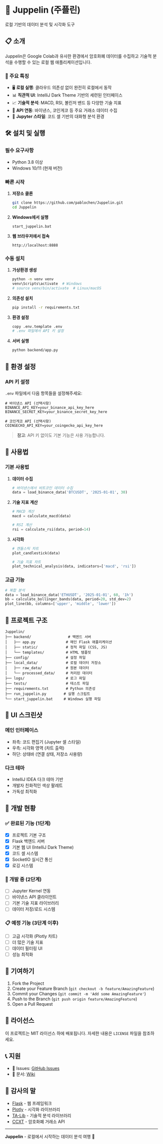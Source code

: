 # 🚀 Juppelin (주플린)

로컬 기반의 데이터 분석 및 시각화 도구

## 📋 소개

Juppelin은 Google Colab과 유사한 환경에서 암호화폐 데이터를 수집하고 기술적 분석을 수행할 수 있는 로컬 웹 애플리케이션입니다.

### 🎯 주요 특징

- 🖥️ **로컬 실행**: 클라우드 의존성 없이 완전히 로컬에서 동작
- 📊 **직관적 UI**: IntelliJ Dark Theme 기반의 세련된 인터페이스
- 📈 **기술적 분석**: MACD, RSI, 볼린저 밴드 등 다양한 기술 지표
- 🔗 **API 연동**: 바이낸스, 코인게코 등 주요 거래소 데이터 수집
- 📝 **Jupyter 스타일**: 코드 셀 기반의 대화형 분석 환경

## 🛠️ 설치 및 실행

### 필수 요구사항

- Python 3.8 이상
- Windows 10/11 (현재 버전)

### 빠른 시작

1. **저장소 클론**
   ```bash
   git clone https://github.com/pablochen/Juppelin.git
   cd Juppelin
   ```

2. **Windows에서 실행**
   ```batch
   start_juppelin.bat
   ```

3. **웹 브라우저에서 접속**
   ```
   http://localhost:8888
   ```

### 수동 설치

1. **가상환경 생성**
   ```bash
   python -m venv venv
   venv\Scripts\activate  # Windows
   # source venv/bin/activate  # Linux/macOS
   ```

2. **의존성 설치**
   ```bash
   pip install -r requirements.txt
   ```

3. **환경 설정**
   ```bash
   copy .env.template .env
   # .env 파일에서 API 키 설정
   ```

4. **서버 실행**
   ```bash
   python backend/app.py
   ```

## 🔧 환경 설정

### API 키 설정

`.env` 파일에서 다음 항목들을 설정해주세요:

```env
# 바이낸스 API (선택사항)
BINANCE_API_KEY=your_binance_api_key_here
BINANCE_SECRET_KEY=your_binance_secret_key_here

# 코인게코 API (선택사항)
COINGECKO_API_KEY=your_coingecko_api_key_here
```

> **참고**: API 키 없이도 기본 기능은 사용 가능합니다.

## 📖 사용법

### 기본 사용법

1. **데이터 수집**
   ```python
   # 바이낸스에서 비트코인 데이터 수집
   data = load_binance_data('BTCUSDT', '2025-01-01', 30)
   ```

2. **기술 지표 계산**
   ```python
   # MACD 계산
   macd = calculate_macd(data)
   
   # RSI 계산
   rsi = calculate_rsi(data, period=14)
   ```

3. **시각화**
   ```python
   # 캔들스틱 차트
   plot_candlestick(data)
   
   # 기술 지표 차트
   plot_technical_analysis(data, indicators=['macd', 'rsi'])
   ```

### 고급 기능

```python
# 복합 분석
data = load_binance_data('ETHUSDT', '2025-01-01', 60, '1h')
bb = calculate_bollinger_bands(data, period=20, std_dev=2)
plot_line(bb, columns=['upper', 'middle', 'lower'])
```

## 📁 프로젝트 구조

```
Juppelin/
├── backend/                 # 백엔드 서버
│   ├── app.py              # 메인 Flask 애플리케이션
│   ├── static/             # 정적 파일 (CSS, JS)
│   └── templates/          # HTML 템플릿
├── config/                 # 설정 파일
├── local_data/             # 로컬 데이터 저장소
│   ├── raw_data/           # 원본 데이터
│   └── processed_data/     # 처리된 데이터
├── logs/                   # 로그 파일
├── tests/                  # 테스트 파일
├── requirements.txt        # Python 의존성
├── run_juppelin.py        # 실행 스크립트
└── start_juppelin.bat     # Windows 실행 파일
```

## 🎨 UI 스크린샷

### 메인 인터페이스
- 좌측: 코드 편집기 (Jupyter 셀 스타일)
- 우측: 시각화 영역 (차트 출력)
- 하단: 상태바 (연결 상태, 저장소 사용량)

### 다크 테마
- IntelliJ IDEA 다크 테마 기반
- 개발자 친화적인 색상 팔레트
- 가독성 최적화

## 🔧 개발 현황

### ✅ 완료된 기능 (1단계)
- [x] 프로젝트 기본 구조
- [x] Flask 백엔드 서버
- [x] 기본 웹 UI (IntelliJ Dark Theme)
- [x] 코드 셀 시스템
- [x] SocketIO 실시간 통신
- [x] 로깅 시스템

### 🚧 개발 중 (2단계)
- [ ] Jupyter Kernel 연동
- [ ] 바이낸스 API 클라이언트
- [ ] 기본 기술 지표 라이브러리
- [ ] 데이터 저장/로드 시스템

### 📋 예정 기능 (3단계 이후)
- [ ] 고급 시각화 (Plotly 차트)
- [ ] 더 많은 기술 지표
- [ ] 데이터 필터링 UI
- [ ] 성능 최적화

## 🤝 기여하기

1. Fork the Project
2. Create your Feature Branch (`git checkout -b feature/AmazingFeature`)
3. Commit your Changes (`git commit -m 'Add some AmazingFeature'`)
4. Push to the Branch (`git push origin feature/AmazingFeature`)
5. Open a Pull Request

## 📄 라이선스

이 프로젝트는 MIT 라이선스 하에 배포됩니다. 자세한 내용은 `LICENSE` 파일을 참조하세요.

## 📞 지원

- 📧 Issues: [GitHub Issues](https://github.com/pablochen/Juppelin/issues)
- 📖 문서: [Wiki](https://github.com/pablochen/Juppelin/wiki)

## 🙏 감사의 말

- [Flask](https://flask.palletsprojects.com/) - 웹 프레임워크
- [Plotly](https://plotly.com/python/) - 시각화 라이브러리
- [TA-Lib](https://mrjbq7.github.io/ta-lib/) - 기술적 분석 라이브러리
- [CCXT](https://github.com/ccxt/ccxt) - 암호화폐 거래소 API

---

**Juppelin** - 로컬에서 시작하는 데이터 분석 여행 🚀
